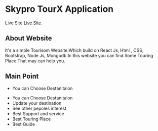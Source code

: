 # Skypro TourX Application

Live Site [Live Site](https://turisom-d8539.web.app/).

## About Website

It's a simple Tourisom Website.Which build on React Js, Html , CSS, Bootstrap, Node Js, Mongodb.In this website you can find Some Touring Place.That may can help you.

## Main Point 
<ul>
    <li>You can Choose Destanitaion</li>
</ul>
    <ul>
        <li>You can Choose Destanitaion</li>
        <li>Update your destination</li>
        <li>See other pepoles interest</li>
        <li>Best Support and service</li>
        <li>Best Touring Place</li>
        <li>Best Guide</li>
    </ul>
